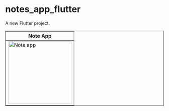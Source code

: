 # notes_app_flutter

A new Flutter project.

<TABLE BORDER>
    <TR>
        <TH style="text-align:center">Note App</TH>
    </TR>
	<TR>
		<TD><img src="screenshot/note_app_1.gif" alt="Note app" width="200"/></TD>
	</TR>
</TABLE>